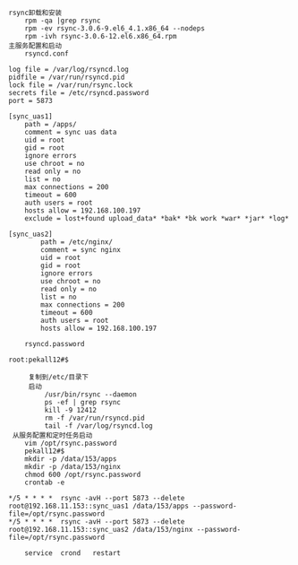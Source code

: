 	rsync卸载和安装
		rpm -qa |grep rsync
		rpm -ev rsync-3.0.6-9.el6_4.1.x86_64 --nodeps
		rpm -ivh rsync-3.0.6-12.el6.x86_64.rpm
	主服务配置和启动
		rsyncd.conf
```
log file = /var/log/rsyncd.log
pidfile = /var/run/rsyncd.pid
lock file = /var/run/rsync.lock
secrets file = /etc/rsyncd.password
port = 5873

[sync_uas1]
	path = /apps/
	comment = sync uas data
	uid = root
	gid = root
	ignore errors
	use chroot = no
	read only = no
	list = no
	max connections = 200
	timeout = 600
	auth users = root
	hosts allow = 192.168.100.197
	exclude = lost+found upload_data* *bak* *bk work *war* *jar* *log*

[sync_uas2]
        path = /etc/nginx/
        comment = sync nginx
        uid = root
        gid = root
        ignore errors
        use chroot = no
        read only = no
        list = no
        max connections = 200
        timeout = 600
        auth users = root
        hosts allow = 192.168.100.197
```
		rsyncd.password
```
root:pekall12#$
```
		 复制到/etc/目录下
		 启动
			 /usr/bin/rsync --daemon
			 ps -ef | grep rsync
			 kill -9 12412
			 rm -f /var/run/rsyncd.pid
			 tail -f /var/log/rsyncd.log
	 从服务配置和定时任务启动
		vim /opt/rsync.password
		pekall12#$
		mkdir -p /data/153/apps
		mkdir -p /data/153/nginx
		chmod 600 /opt/rsync.password
		crontab -e
```
*/5 * * * *  rsync -avH --port 5873 --delete root@192.168.11.153::sync_uas1 /data/153/apps --password-file=/opt/rsync.password
*/5 * * * *  rsync -avH --port 5873 --delete root@192.168.11.153::sync_uas2 /data/153/nginx --password-file=/opt/rsync.password
```
		service  crond   restart
		